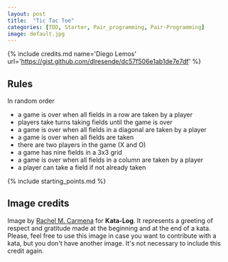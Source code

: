 ```yaml
---
layout: post
title:  "Tic Tac Toe"
categories: [TDD, Starter, Pair_programming, Pair-Programming]
image: default.jpg
---
```


{% include credits.md name='Diego Lemos' url='https://gist.github.com/dlresende/dc57f506e1ab1de7e7df' %}

## Rules

In random order

* a game is over when all fields in a row are taken by a player
* players take turns taking fields until the game is over
* a game is over when all fields in a diagonal are taken by a player
* a game is over when all fields are taken
* there are two players in the game (X and O)
* a game has nine fields in a 3x3 grid
* a game is over when all fields in a column are taken by a player
* a player can take a field if not already taken


{% include starting_points.md %}

## Image credits
Image by [Rachel M. Carmena](https://github.com/rachelcarmena) for **Kata-Log**. It represents a greeting of respect and gratitude made at the beginning and at the end of a kata. Please, feel free to use this image in case you want to contribute with a kata, but you don't have another image. It's not necessary to include this credit again.
